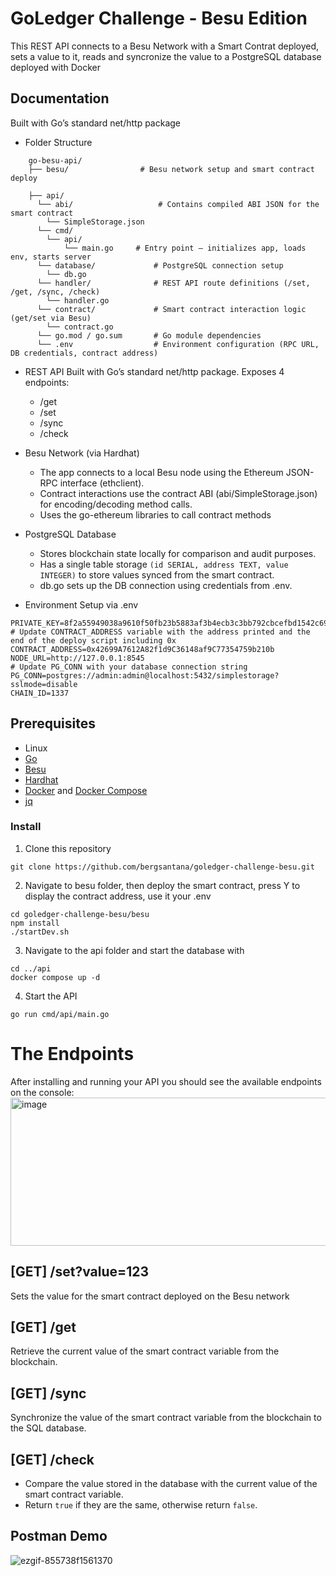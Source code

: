 # GoLedger Challenge - Besu Edition

This REST API connects to a Besu Network with a Smart Contrat deployed, sets a value to it, reads and syncronize the value to a PostgreSQL database deployed with Docker

## **Documentation**

Built with Go’s standard net/http package
- Folder Structure
```
	go-besu-api/
	├── besu/      			 # Besu network setup and smart contract deploy

	├── api/   
 	  └── abi/                 	 # Contains compiled ABI JSON for the smart contract
	  	└── SimpleStorage.json
	  └── cmd/
	  	└── api/
	  		└── main.go     # Entry point — initializes app, loads env, starts server
	  └── database/            	# PostgreSQL connection setup
		└── db.go
	  └── handler/             	# REST API route definitions (/set, /get, /sync, /check)
		└── handler.go
	  └── contract/            	# Smart contract interaction logic (get/set via Besu)
		└── contract.go
	  └── go.mod / go.sum      	# Go module dependencies
	  └── .env                 	# Environment configuration (RPC URL, DB credentials, contract address)
```
-  REST API
Built with Go’s standard net/http package.
Exposes 4 endpoints:
	- /get
	- /set
	- /sync
	- /check
  
- Besu Network (via Hardhat)
	- The app connects to a local Besu node using the Ethereum JSON-RPC interface (ethclient).
	- Contract interactions use the contract ABI (abi/SimpleStorage.json) for encoding/decoding method calls.
	- Uses the go-ethereum libraries to call contract methods
 
- PostgreSQL Database
	- Stores blockchain state locally for comparison and audit purposes.
	- Has a single table storage `(id SERIAL, address TEXT, value INTEGER)` to store values synced from the smart contract.
	- db.go sets up the DB connection using credentials from .env.
- Environment Setup via .env
```
PRIVATE_KEY=8f2a55949038a9610f50fb23b5883af3b4ecb3c3bb792cbcefbd1542c692be63
# Update CONTRACT_ADDRESS variable with the address printed and the end of the deploy script including 0x
CONTRACT_ADDRESS=0x42699A7612A82f1d9C36148af9C77354759b210b
NODE_URL=http://127.0.0.1:8545
# Update PG_CONN with your database connection string
PG_CONN=postgres://admin:admin@localhost:5432/simplestorage?sslmode=disable
CHAIN_ID=1337
```
 
## Prerequisites
- Linux 
- [Go](https://go.dev/)
- [Besu](https://besu.hyperledger.org/private-networks)
- [Hardhat](https://hardhat.org/hardhat-runner/docs/getting-started#overview)
- [Docker](https://www.docker.com/) and [Docker Compose](https://docs.docker.com/compose/)
- [jq ](https://jqlang.org/download/)
 

### Install
1. Clone this repository
```
git clone https://github.com/bergsantana/goledger-challenge-besu.git
```
2. Navigate to besu folder, then deploy the smart contract, press Y to display the contract address, use it your .env
```
cd goledger-challenge-besu/besu
npm install
./startDev.sh
```
3. Navigate to the api folder and start the database with
```
cd ../api
docker compose up -d
```
4. Start the API
```
go run cmd/api/main.go
```

# The Endpoints
After installing and running your API you should see the available endpoints on the console:
<img width="811" height="237" alt="image" src="https://github.com/user-attachments/assets/f1d31c61-f3cd-4d9c-ab56-81f150ba149d" />


## [GET] /set?value=123
Sets the value for the smart contract deployed on the Besu network

 
## [GET] /get
Retrieve the current value of the smart contract variable from the blockchain.

## [GET] /sync
Synchronize the value of the smart contract variable from the blockchain to the SQL database.

## [GET] /check
- Compare the value stored in the database with the current value of the smart contract variable.
- Return `true` if they are the same, otherwise return `false`.

 
 
## Postman Demo
![ezgif-855738f1561370](https://github.com/user-attachments/assets/8855802c-52d0-4bce-ae51-409d74f1b71f)

